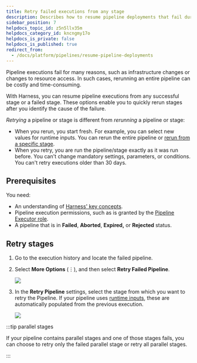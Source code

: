 ```yaml
---
title: Retry failed executions from any stage
description: Describes how to resume pipeline deployments that fail during execution.
sidebar_position: 7
helpdocs_topic_id: z5n5llv35m
helpdocs_category_id: kncngmy17o
helpdocs_is_private: false
helpdocs_is_published: true
redirect_from:
  - /docs/platform/pipelines/resume-pipeline-deployments
---
```


Pipeline executions fail for many reasons, such as infrastructure changes or changes to resource access. In such cases, rerunning an entire pipeline can be costly and time-consuming.

With Harness, you can resume pipeline executions from any successful stage or a failed stage. These options enable you to quickly rerun stages after you identify the cause of the failure.

*Retrying* a pipeline or stage is different from *rerunning* a pipeline or stage:

* When you rerun, you start fresh. For example, you can select new values for runtime inputs. You can rerun the entire pipeline or [rerun from a specific stage](/docs/platform/pipelines/run-specific-stage-in-pipeline.md).
* When you retry, you are run the pipeline/stage exactly as it was run before. You can't change mandatory settings, parameters, or conditions. You can't retry executions older than 30 days.

## Prerequisites

You need:

* An understanding of [Harness' key concepts](/docs/get-started/key-concepts.md).
* Pipeline execution permissions, such as is granted by the [Pipeline Executor role](/docs/platform/role-based-access-control/permissions-reference.md).
* A pipeline that is in **Failed**, **Aborted**, **Expired,** or **Rejected** status.

## Retry stages

1. Go to the execution history and locate the failed pipeline.
2. Select **More Options** (&vellip;), and then select **Retry Failed Pipeline**.

   ![](../static/resume-pipeline-deployments-01.png)

3. In the **Retry Pipeline** settings, select the stage from which you want to retry the Pipeline. If your pipeline uses [runtime inputs](/docs/platform/variables-and-expressions/runtime-inputs.md), these are automatically populated from the previous execution.

   ![](../static/resume-pipeline-deployments-02.png)

:::tip parallel stages

If your pipeline contains parallel stages and one of those stages fails, you can choose to retry only the failed parallel stage or retry all parallel stages.

:::
